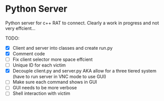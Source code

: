 # Python Server
Python server for c++ RAT to connect. Clearly a work in progress and not very effcient...

TODO:
  - [x] Client and server into classes and create run.py
  - [x] Comment code
  - [ ] Fix client selector more space effcient
  - [ ] Unique ID for each victim
  - [x] Decouple client.py and server.py AKA allow for a three tiered system (have to run server in VNC mode to use GUI)
  - [ ] Make sure each command shows in GUI
  - [ ] GUI needs to be more verbose
  - [ ] Shell interaction with victim
